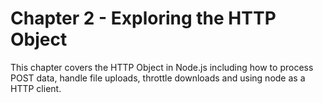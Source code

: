 # Chapter 2 - Exploring the HTTP Object

This chapter covers the HTTP Object in Node.js including how to process POST data, handle file uploads, throttle downloads and using node as a HTTP client.